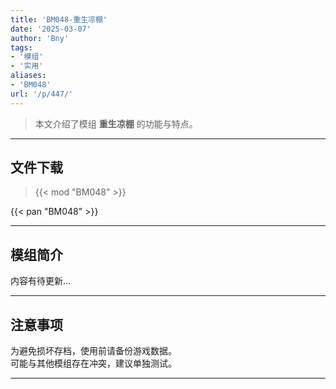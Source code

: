 ```yaml
---
title: 'BM048-重生凉棚'
date: '2025-03-07'
author: 'Bny'
tags:
- '模组'
- '实用'
aliases:
- 'BM048'
url: '/p/447/'
---
```


> 本文介绍了模组 **重生凉棚** 的功能与特点。

---

## 文件下载  

> {{< mod "BM048" >}}  

{{< pan "BM048" >}}  

---

## 模组简介

>  
内容有待更新...  

---

## 注意事项

>  
为避免损坏存档，使用前请备份游戏数据。  
可能与其他模组存在冲突，建议单独测试。  

---


